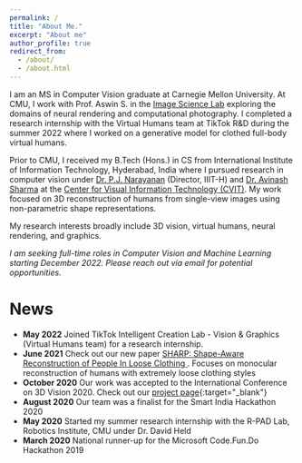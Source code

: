 ```yaml
---
permalink: /
title: "About Me."
excerpt: "About me"
author_profile: true
redirect_from:
  - /about/
  - /about.html
---
```


I am an MS in Computer Vision graduate at Carnegie Mellon University. At CMU, I work with Prof. Aswin S. in the [Image Science Lab](http://imagesci.ece.cmu.edu/) exploring the domains of neural rendering and computational photography. I completed a research internship with the Virtual Humans team at TikTok R&D during the summer 2022 where I worked on a generative model for clothed full-body virtual humans.

Prior to CMU, I received my B.Tech (Hons.) in CS from International Institute of Information Technology, Hyderabad, India where I pursued research in computer vision under [Dr. P.J. Narayanan](https://faculty.iiit.ac.in/~pjn/) (Director, IIIT-H) and [Dr. Avinash Sharma](https://sites.google.com/site/asharmaresearch/) at the [Center for Visual Information Technology (CVIT)](http://cvit.iiit.ac.in/). My work focused on 3D reconstruction of humans from single-view images using non-parametric shape representations.

My research interests broadly include 3D vision, virtual humans, neural rendering, and graphics.

*I am seeking full-time roles in Computer Vision and Machine Learning starting December 2022. Please reach out via email for potential opportunities.*

News
======
- **May 2022** Joined TikTok Intelligent Creation Lab - Vision & Graphics (Virtual Humans team) for a research internship.
- **June 2021** Check out our new paper [SHARP: Shape-Aware Reconstruction of People In Loose Clothing
](https://arxiv.org/abs/2106.04778). Focuses on monocular reconstruction of humans with extremely loose clothing styles
- **October 2020** Our work was accepted to the International Conference on 3D Vision 2020. Check out our [project page](peeledhuman.html){:target="_blank"}
- **August 2020** Our team was a finalist for the Smart India Hackathon 2020
- **May 2020** Started my summer research internship with the R-PAD Lab, Robotics Institute, CMU under Dr. David Held
- **March 2020** National runner-up for the Microsoft Code.Fun.Do Hackathon 2019

